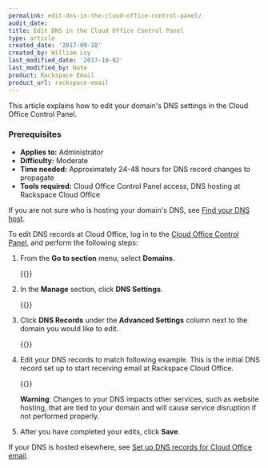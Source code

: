 ```yaml
---
permalink: edit-dns-in-the-cloud-office-control-panel/
audit_date:
title: Edit DNS in the Cloud Office Control Panel
type: article
created_date: '2017-09-18'
created_by: William Loy
last_modified_date: '2017-10-02'
last_modified_by: Nate
product: Rackspace Email
product_url: rackspace-email
---
```


This article explains how to edit your domain's DNS settings in the Cloud Office Control Panel.

### Prerequisites

- **Applies to:** Administrator
- **Difficulty:** Moderate
- **Time needed:** Approximately 24-48 hours for DNS record changes to propagate
- **Tools required:**  Cloud Office Control Panel access, DNS hosting at Rackspace Cloud Office

If you are not sure who is hosting your domain's DNS, see [Find your DNS host](/support/how-to/find-dns-host).

To edit DNS records at Cloud Office, log in to the [Cloud Office Control Panel](https://cp.rackspace.com), and perform the following steps:

1.  From the **Go to section** menu, select **Domains**.

    {{<image src="go_to_domains.png" alt="" title="">}}

2.  In the **Manage** section, click **DNS Settings**.

    {{<image src="manage_dns_settings.png" alt="" title="">}}

3. Click **DNS Records** under the **Advanced Settings** column next to the domain you would like to edit.

    {{<image src="dns_settings.png" alt="" title="">}}

4. Edit your DNS records to match following example. This is the initial DNS record set up to start receiving email at Rackspace Cloud Office.

    {{<image src="rackspace_dns_setup.png" alt="" title="">}}

    **Warning**: Changes to your DNS impacts other services, such as website hosting, that are tied to your domain and will cause service disruption if not performed properly.

5. After you have completed your edits, click **Save**.

If your DNS is hosted elsewhere, see [Set up DNS records for Cloud Office email](/support/how-to/set-up-dns-records-for-cloud-office-email).
